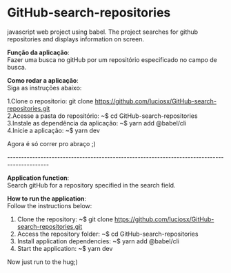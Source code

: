 # GitHub-search-repositories
javascript web project using babel. The project searches for github repositories and displays information on screen.


<strong>Função da aplicação</strong>:<br>
Fazer uma busca no gitHub por um repositório especificado no campo de busca.<br>


<strong>Como rodar a aplicação</strong>:<br>
Siga as instruções abaixo:<br>

1.Clone o repositorio: git clone https://github.com/luciosx/GitHub-search-repositories.git<br>
2.Acesse a pasta do repositório: ~$ cd GitHub-search-repositories<br>
3.Instale as dependência da aplicação: ~$ yarn add @babel/cli<br>
4.Inicie a aplicação: ~$ yarn dev<br>

Agora é só correr pro abraço ;)

<p>---------------------------------------------------------------------------------------------</p>

<strong>Application function</strong>:<br>
Search gitHub for a repository specified in the search field.<br>


<strong>How to run the application</strong>:<br>
Follow the instructions below:<br>

1. Clone the repository: ~$ git clone https://github.com/luciosx/GitHub-search-repositories.git<br>
2. Access the repository folder: ~$ cd GitHub-search-repositories<br>
3. Install application dependencies: ~$ yarn add @babel/cli<br>
4. Start the application: ~$ yarn dev<br>

Now just run to the hug;)
